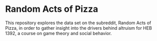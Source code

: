 # Random Acts of Pizza

This repository explores the data set on the subreddit, Random Acts of Pizza, in
order to gather insight into the drivers behind altruism for HEB 1392, a course
on game theory and social behavior.
